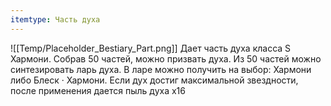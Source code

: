 ```yaml
---
itemtype: Часть духа
---
```

![[Temp/Placeholder_Bestiary_Part.png]]
Дает часть духа класса S Хармони. Собрав 50 частей, можно призвать духа. Из 50 частей можно синтезировать ларь духа. В ларе можно получить на выбор: Хармони либо Блеск · Хармони. Если дух достиг максимальной звездности, после применения дается пыль духа х16
